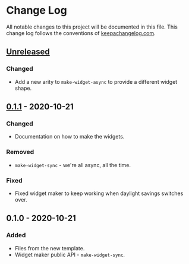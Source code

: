 # Change Log
All notable changes to this project will be documented in this file. This change log follows the conventions of [keepachangelog.com](http://keepachangelog.com/).

## [Unreleased]
### Changed
- Add a new arity to `make-widget-async` to provide a different widget shape.

## [0.1.1] - 2020-10-21
### Changed
- Documentation on how to make the widgets.

### Removed
- `make-widget-sync` - we're all async, all the time.

### Fixed
- Fixed widget maker to keep working when daylight savings switches over.

## 0.1.0 - 2020-10-21
### Added
- Files from the new template.
- Widget maker public API - `make-widget-sync`.

[Unreleased]: https://github.com/your-name/pegnodes/compare/0.1.1...HEAD
[0.1.1]: https://github.com/your-name/pegnodes/compare/0.1.0...0.1.1
